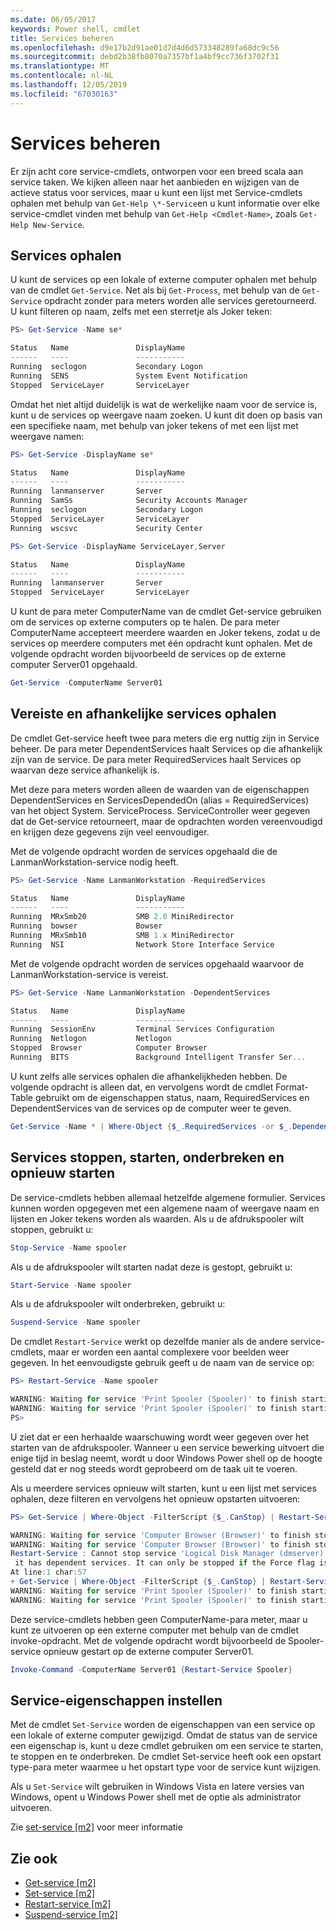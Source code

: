 ```yaml
---
ms.date: 06/05/2017
keywords: Power shell, cmdlet
title: Services beheren
ms.openlocfilehash: d9e17b2d91ae01d7d4d6d573348289fa68dc9c56
ms.sourcegitcommit: debd2b38fb8070a7357bf1a4bf9cc736f3702f31
ms.translationtype: MT
ms.contentlocale: nl-NL
ms.lasthandoff: 12/05/2019
ms.locfileid: "67030163"
---
```

# <a name="managing-services"></a>Services beheren

Er zijn acht core service-cmdlets, ontworpen voor een breed scala aan service taken. We kijken alleen naar het aanbieden en wijzigen van de actieve status voor services, maar u kunt een lijst met Service-cmdlets ophalen met behulp van `Get-Help \*-Service`en u kunt informatie over elke service-cmdlet vinden met behulp van `Get-Help <Cmdlet-Name>`, zoals `Get-Help New-Service`.

## <a name="getting-services"></a>Services ophalen

U kunt de services op een lokale of externe computer ophalen met behulp van de cmdlet `Get-Service`. Net als bij `Get-Process`, met behulp van de `Get-Service` opdracht zonder para meters worden alle services geretourneerd. U kunt filteren op naam, zelfs met een sterretje als Joker teken:

```powershell
PS> Get-Service -Name se*

Status   Name               DisplayName
------   ----               -----------
Running  seclogon           Secondary Logon
Running  SENS               System Event Notification
Stopped  ServiceLayer       ServiceLayer
```

Omdat het niet altijd duidelijk is wat de werkelijke naam voor de service is, kunt u de services op weergave naam zoeken. U kunt dit doen op basis van een specifieke naam, met behulp van joker tekens of met een lijst met weergave namen:

```powershell
PS> Get-Service -DisplayName se*

Status   Name               DisplayName
------   ----               -----------
Running  lanmanserver       Server
Running  SamSs              Security Accounts Manager
Running  seclogon           Secondary Logon
Stopped  ServiceLayer       ServiceLayer
Running  wscsvc             Security Center

PS> Get-Service -DisplayName ServiceLayer,Server

Status   Name               DisplayName
------   ----               -----------
Running  lanmanserver       Server
Stopped  ServiceLayer       ServiceLayer
```

U kunt de para meter ComputerName van de cmdlet Get-service gebruiken om de services op externe computers op te halen. De para meter ComputerName accepteert meerdere waarden en Joker tekens, zodat u de services op meerdere computers met één opdracht kunt ophalen. Met de volgende opdracht worden bijvoorbeeld de services op de externe computer Server01 opgehaald.

```powershell
Get-Service -ComputerName Server01
```

## <a name="getting-required-and-dependent-services"></a>Vereiste en afhankelijke services ophalen

De cmdlet Get-service heeft twee para meters die erg nuttig zijn in Service beheer. De para meter DependentServices haalt Services op die afhankelijk zijn van de service. De para meter RequiredServices haalt Services op waarvan deze service afhankelijk is.

Met deze para meters worden alleen de waarden van de eigenschappen DependentServices en ServicesDependedOn (alias = RequiredServices) van het object System. ServiceProcess. ServiceController weer gegeven dat de Get-service retourneert, maar de opdrachten worden vereenvoudigd en krijgen deze gegevens zijn veel eenvoudiger.

Met de volgende opdracht worden de services opgehaald die de LanmanWorkstation-service nodig heeft.

```powershell
PS> Get-Service -Name LanmanWorkstation -RequiredServices

Status   Name               DisplayName
------   ----               -----------
Running  MRxSmb20           SMB 2.0 MiniRedirector
Running  bowser             Bowser
Running  MRxSmb10           SMB 1.x MiniRedirector
Running  NSI                Network Store Interface Service
```

Met de volgende opdracht worden de services opgehaald waarvoor de LanmanWorkstation-service is vereist.

```powershell
PS> Get-Service -Name LanmanWorkstation -DependentServices

Status   Name               DisplayName
------   ----               -----------
Running  SessionEnv         Terminal Services Configuration
Running  Netlogon           Netlogon
Stopped  Browser            Computer Browser
Running  BITS               Background Intelligent Transfer Ser...
```

U kunt zelfs alle services ophalen die afhankelijkheden hebben. De volgende opdracht is alleen dat, en vervolgens wordt de cmdlet Format-Table gebruikt om de eigenschappen status, naam, RequiredServices en DependentServices van de services op de computer weer te geven.

```powershell
Get-Service -Name * | Where-Object {$_.RequiredServices -or $_.DependentServices} | Format-Table -Property Status, Name, RequiredServices, DependentServices -auto
```

## <a name="stopping-starting-suspending-and-restarting-services"></a>Services stoppen, starten, onderbreken en opnieuw starten

De service-cmdlets hebben allemaal hetzelfde algemene formulier. Services kunnen worden opgegeven met een algemene naam of weergave naam en lijsten en Joker tekens worden als waarden. Als u de afdrukspooler wilt stoppen, gebruikt u:

```powershell
Stop-Service -Name spooler
```

Als u de afdrukspooler wilt starten nadat deze is gestopt, gebruikt u:

```powershell
Start-Service -Name spooler
```

Als u de afdrukspooler wilt onderbreken, gebruikt u:

```powershell
Suspend-Service -Name spooler
```

De cmdlet `Restart-Service` werkt op dezelfde manier als de andere service-cmdlets, maar er worden een aantal complexere voor beelden weer gegeven. In het eenvoudigste gebruik geeft u de naam van de service op:

```powershell
PS> Restart-Service -Name spooler

WARNING: Waiting for service 'Print Spooler (Spooler)' to finish starting...
WARNING: Waiting for service 'Print Spooler (Spooler)' to finish starting...
PS>
```

U ziet dat er een herhaalde waarschuwing wordt weer gegeven over het starten van de afdrukspooler. Wanneer u een service bewerking uitvoert die enige tijd in beslag neemt, wordt u door Windows Power shell op de hoogte gesteld dat er nog steeds wordt geprobeerd om de taak uit te voeren.

Als u meerdere services opnieuw wilt starten, kunt u een lijst met services ophalen, deze filteren en vervolgens het opnieuw opstarten uitvoeren:

```powershell
PS> Get-Service | Where-Object -FilterScript {$_.CanStop} | Restart-Service

WARNING: Waiting for service 'Computer Browser (Browser)' to finish stopping...
WARNING: Waiting for service 'Computer Browser (Browser)' to finish stopping...
Restart-Service : Cannot stop service 'Logical Disk Manager (dmserver)' because
 it has dependent services. It can only be stopped if the Force flag is set.
At line:1 char:57
+ Get-Service | Where-Object -FilterScript {$_.CanStop} | Restart-Service <<<<
WARNING: Waiting for service 'Print Spooler (Spooler)' to finish starting...
WARNING: Waiting for service 'Print Spooler (Spooler)' to finish starting...
```

Deze service-cmdlets hebben geen ComputerName-para meter, maar u kunt ze uitvoeren op een externe computer met behulp van de cmdlet invoke-opdracht. Met de volgende opdracht wordt bijvoorbeeld de Spooler-service opnieuw gestart op de externe computer Server01.

```powershell
Invoke-Command -ComputerName Server01 {Restart-Service Spooler}
```

## <a name="setting-service-properties"></a>Service-eigenschappen instellen

Met de cmdlet `Set-Service` worden de eigenschappen van een service op een lokale of externe computer gewijzigd. Omdat de status van de service een eigenschap is, kunt u deze cmdlet gebruiken om een service te starten, te stoppen en te onderbreken.
De cmdlet Set-service heeft ook een opstart type-para meter waarmee u het opstart type voor de service kunt wijzigen.

Als u `Set-Service` wilt gebruiken in Windows Vista en latere versies van Windows, opent u Windows Power shell met de optie als administrator uitvoeren.

Zie [set-service [m2]](https://technet.microsoft.com/library/b71e29ed-372b-4e32-a4b7-5eb6216e56c3) voor meer informatie

## <a name="see-also"></a>Zie ook

- [Get-service [m2]](https://technet.microsoft.com/en-us/library/0a09cb22-0a1c-4a79-9851-4e53075f9cf6)
- [Set-service [m2]](https://technet.microsoft.com/library/b71e29ed-372b-4e32-a4b7-5eb6216e56c3)
- [Restart-service [m2]](https://technet.microsoft.com/en-us/library/45acf50d-2277-4523-baf7-ce7ced977d0f)
- [Suspend-service [m2]](https://technet.microsoft.com/en-us/library/c8492b87-0e21-4faf-8054-3c83c2ec2826)
